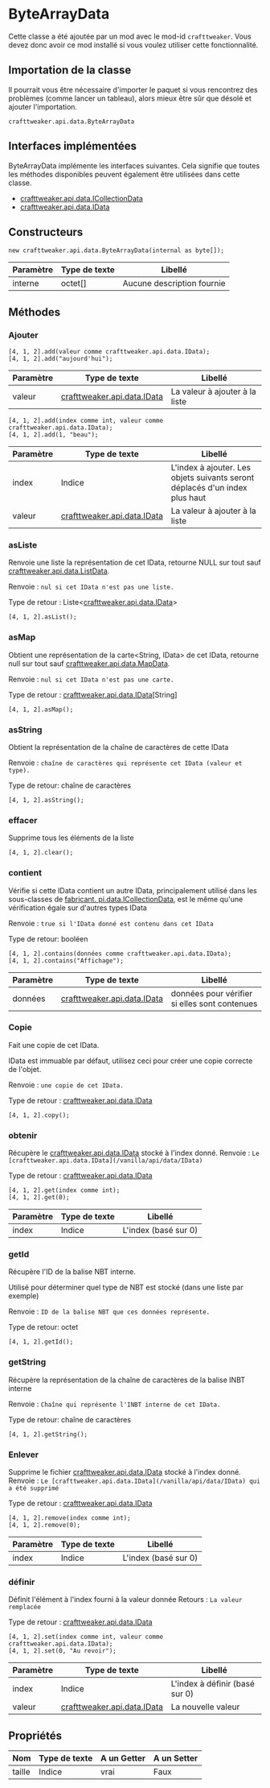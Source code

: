 # ByteArrayData



Cette classe a été ajoutée par un mod avec le mod-id `crafttweaker`. Vous devez donc avoir ce mod installé si vous voulez utiliser cette fonctionnalité.

## Importation de la classe
Il pourrait vous être nécessaire d'importer le paquet si vous rencontrez des problèmes (comme lancer un tableau), alors mieux être sûr que désolé et ajouter l'importation.
```zenscript
crafttweaker.api.data.ByteArrayData
```

## Interfaces implémentées
ByteArrayData implémente les interfaces suivantes. Cela signifie que toutes les méthodes disponibles peuvent également être utilisées dans cette classe.
- [crafttweaker.api.data.ICollectionData](/vanilla/api/data/ICollectionData)
- [crafttweaker.api.data.IData](/vanilla/api/data/IData)

## Constructeurs
```zenscript
new crafttweaker.api.data.ByteArrayData(internal as byte[]);
```
| Paramètre | Type de texte | Libellé                    |
| --------- | ------------- | -------------------------- |
| interne   | octet[]       | Aucune description fournie |



## Méthodes
### Ajouter

```zenscript
[4, 1, 2].add(valeur comme crafttweaker.api.data.IData);
[4, 1, 2].add("aujourd'hui");
```

| Paramètre | Type de texte                                          | Libellé                        |
| --------- | ------------------------------------------------------ | ------------------------------ |
| valeur    | [crafttweaker.api.data.IData](/vanilla/api/data/IData) | La valeur à ajouter à la liste |



```zenscript
[4, 1, 2].add(index comme int, valeur comme crafttweaker.api.data.IData);
[4, 1, 2].add(1, "beau");
```

| Paramètre | Type de texte                                          | Libellé                                                                     |
| --------- | ------------------------------------------------------ | --------------------------------------------------------------------------- |
| index     | Indice                                                 | L'index à ajouter. Les objets suivants seront déplacés d'un index plus haut |
| valeur    | [crafttweaker.api.data.IData](/vanilla/api/data/IData) | La valeur à ajouter à la liste                                              |


### asListe

Renvoie une liste<IData> la représentation de cet IData, retourne NULL sur tout sauf [crafttweaker.api.data.ListData](/vanilla/api/data/ListData).

 Renvoie : `nul si cet IData n'est pas une liste.`

Type de retour : Liste&lt;[crafttweaker.api.data.IData](/vanilla/api/data/IData)&gt;

```zenscript
[4, 1, 2].asList();
```

### asMap

Obtient une représentation de la carte<String, IData> de cet IData, retourne null sur tout sauf [crafttweaker.api.data.MapData](/vanilla/api/data/MapData).

 Renvoie : `nul si cet IData n'est pas une carte.`

Type de retour : [crafttweaker.api.data.IData](/vanilla/api/data/IData)[String]

```zenscript
[4, 1, 2].asMap();
```

### asString

Obtient la représentation de la chaîne de caractères de cette IData

 Renvoie : `chaîne de caractères qui représente cet IData (valeur et type).`

Type de retour: chaîne de caractères

```zenscript
[4, 1, 2].asString();
```

### effacer

Supprime tous les éléments de la liste

```zenscript
[4, 1, 2].clear();
```

### contient

Vérifie si cette IData contient un autre IData, principalement utilisé dans les sous-classes de [fabricant. pi.data.ICollectionData](/vanilla/api/data/ICollectionData), est le même qu'une vérification égale sur d'autres types IData

 Renvoie : `true si l'IData donné est contenu dans cet IData`

Type de retour: booléen

```zenscript
[4, 1, 2].contains(données comme crafttweaker.api.data.IData);
[4, 1, 2].contains("Affichage");
```

| Paramètre | Type de texte                                          | Libellé                                       |
| --------- | ------------------------------------------------------ | --------------------------------------------- |
| données   | [crafttweaker.api.data.IData](/vanilla/api/data/IData) | données pour vérifier si elles sont contenues |


### Copie

Fait une copie de cet IData.

 IData est immuable par défaut, utilisez ceci pour créer une copie correcte de l'objet.

 Renvoie : `une copie de cet IData.`

Type de retour : [crafttweaker.api.data.IData](/vanilla/api/data/IData)

```zenscript
[4, 1, 2].copy();
```

### obtenir

Récupère le [crafttweaker.api.data.IData](/vanilla/api/data/IData) stocké à l'index donné. Renvoie : `Le [crafttweaker.api.data.IData](/vanilla/api/data/IData)`

Type de retour : [crafttweaker.api.data.IData](/vanilla/api/data/IData)

```zenscript
[4, 1, 2].get(index comme int);
[4, 1, 2].get(0);
```

| Paramètre | Type de texte | Libellé              |
| --------- | ------------- | -------------------- |
| index     | Indice        | L'index (basé sur 0) |


### getId

Récupère l'ID de la balise NBT interne.

 Utilisé pour déterminer quel type de NBT est stocké (dans une liste par exemple)

 Renvoie : `ID de la balise NBT que ces données représente.`

Type de retour: octet

```zenscript
[4, 1, 2].getId();
```

### getString

Récupère la représentation de la chaîne de caractères de la balise INBT interne

 Renvoie : `Chaîne qui représente l'INBT interne de cet IData.`

Type de retour: chaîne de caractères

```zenscript
[4, 1, 2].getString();
```

### Enlever

Supprime le fichier [crafttweaker.api.data.IData](/vanilla/api/data/IData) stocké à l'index donné. Renvoie : `Le [crafttweaker.api.data.IData](/vanilla/api/data/IData) qui a été supprimé`

Type de retour : [crafttweaker.api.data.IData](/vanilla/api/data/IData)

```zenscript
[4, 1, 2].remove(index comme int);
[4, 1, 2].remove(0);
```

| Paramètre | Type de texte | Libellé              |
| --------- | ------------- | -------------------- |
| index     | Indice        | L'index (basé sur 0) |


### définir

Définit l'élément à l'index fourni à la valeur donnée Retours : `La valeur remplacée`

Type de retour : [crafttweaker.api.data.IData](/vanilla/api/data/IData)

```zenscript
[4, 1, 2].set(index comme int, valeur comme crafttweaker.api.data.IData);
[4, 1, 2].set(0, "Au revoir");
```

| Paramètre | Type de texte                                          | Libellé                        |
| --------- | ------------------------------------------------------ | ------------------------------ |
| index     | Indice                                                 | L'index à définir (basé sur 0) |
| valeur    | [crafttweaker.api.data.IData](/vanilla/api/data/IData) | La nouvelle valeur             |



## Propriétés

| Nom    | Type de texte | A un Getter | A un Setter |
| ------ | ------------- | ----------- | ----------- |
| taille | Indice        | vrai        | Faux        |

